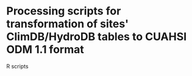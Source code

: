 # Processing scripts for transformation of sites' ClimDB/HydroDB tables to CUAHSI ODM 1.1 format

R scripts
